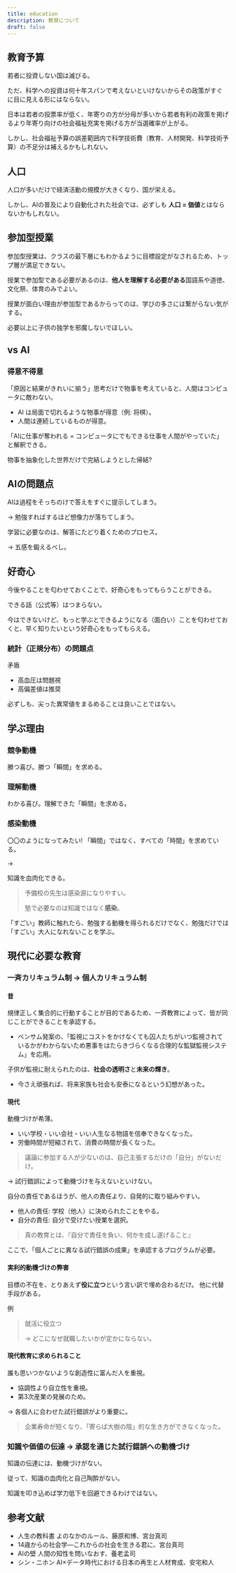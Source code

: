 ```yaml
---
title: education
description: 教育について
draft: false
---
```


## 教育予算

若者に投資しない国は滅びる。

ただ、科学への投資は何十年スパンで考えないといけないからその政策がすぐに目に見える形にはならない。

日本は若者の投票率が低く、年寄りの方が分母が多いから若者有利の政策を掲げるより年寄り向けの社会福祉充実を掲げる方が当選確率が上がる。

しかし、社会福祉予算の誤差範囲内で科学技術費（教育、人材開発、科学技術予算）の不足分は補えるかもしれない。

## 人口

人口が多いだけで経済活動の規模が大きくなり、国が栄える。

しかし、AIの普及により自動化された社会では、必ずしも **人口 = 価値**とはならないかもしれない。

## 参加型授業

参加型授業は、クラスの最下層にもわかるように目標設定がなされるため、トップ層が満足できない。

授業で参加型である必要があるのは、**他人を理解する必要がある**国語系や道徳、文化祭、体育のみでよい。

授業が面白い理由が参加型であるからってのは、学びの多さには繋がらない気がする。

必要以上に子供の独学を邪魔しないでほしい。

## vs AI

### 得意不得意

「原因と結果がきれいに揃う」思考だけで物事を考えていると、人間はコンピュータに敵わない。

- AI は局面で切れるような物事が得意（例: 将棋）。
- 人間は連続しているものが得意。

「AIに仕事が奪われる = コンピュータにでもできる仕事を人間がやっていた」と解釈できる。

物事を抽象化した世界だけで完結しようとした帰結?

## AIの問題点

AIは過程をそっちのけで答えをすぐに提示してしまう。

→ 勉強すればするほど想像力が落ちてしまう。

学習に必要なのは、解答にたどり着くためのプロセス。

→ 五感を鍛えるべし。

## 好奇心

今後やることを匂わせておくことで、好奇心をもってもらうことができる。

できる話（公式等）はつまらない。

今はできないけど、もっと学ぶとできるようになる（面白い）ことを匂わせておくと、早く知りたいという好奇心をもってもらえる。

### 統計（正規分布）の問題点

矛盾

- 高血圧は問題視
- 高偏差値は推奨

必ずしも、尖った異常値をまるめることは良いことではない。

## 学ぶ理由

### 競争動機

勝つ喜び。勝つ「瞬間」を求める。

### 理解動機

わかる喜び。理解できた「瞬間」を求める。

### 感染動機

〇〇のようになってみたい! 「瞬間」ではなく、すべての「時間」を求めている。

→

知識を血肉化できる。

> 予備校の先生は感染源になりやすい。
>
> 塾で必要なのは知識ではなく**感染**。

「すごい」教師に触れたら、勉強する動機を得られるだけでなく、勉強だけでは「すごい」大人になれないことを学ぶ。

## 現代に必要な教育

### 一斉カリキュラム制 → 個人カリキュラム制

#### 昔

規律正しく集合的に行動することが目的であるため、一斉教育によって、皆が同じことができることを承認する。

- ベンサム発案の、「監視にコストをかけなくても囚人たちがいつ監視されているかがわからないため悪事をはたらきづらくなる合理的な監獄監視システム」を応用。

子供が監視に耐えられたのは、**社会の透明さ**と**未来の輝き**。

- 今さえ頑張れば、将来家族も社会も安泰になるという幻想があった。

#### 現代

動機づけが希薄。

- いい学校・いい会社・いい人生なる物語を信奉できなくなった。
- 労働時間が短縮されて、消費の時間が長くなった。

> 議論に参加する人が少ないのは、自己主張するだけの「自分」がないだけ。

→ 試行錯誤によって動機づけを与えないといけない。

自分の責任であるほうが、他人の責任より、自発的に取り組みやすい。

- 他人の責任: 学校（他人）に決められたことをやる。
- 自分の責任: 自分で受けたい授業を選択。

> 真の教育とは、『自分で責任を負い、何かを成し遂げること』

ここで、「個人ごとに異なる試行錯誤の成果」を承認するプログラムが必要。

#### 実利的動機づけの弊害

目標の不在を、とりあえず**役に立つ**という言い訳で埋め合わるだけ。
他に代替手段がある。

例

> 就活に役立つ
>
> → どこになぜ就職したいかが定かにならない。

#### 現代教育に求められること

誰も思いつかないような創造性に富んだ人を重視。

- 協調性より自立性を重視。
- 第3次産業の発展のため。

→ 各個人に合わせた試行錯誤がより重要に。

> 企業寿命が短くなり、「寄らば大樹の陰」的な生き方ができなくなった。

### 知識や価値の伝達 → 承認を通じた試行錯誤への動機づけ

知識の伝達には、動機づけがない。

従って、知識の血肉化と自己陶酔がない。

知識を叩き込めば学力低下を回避できるわけではない。

## 参考文献

- 人生の教科書 よのなかのルール、藤原和博、宮台真司
- 14歳からの社会学―これからの社会を生きる君に、宮台真司
- AIの壁 人間の知性を問いなおす、養老孟司
- シン・ニホン AI×データ時代における日本の再生と人材育成、安宅和人
